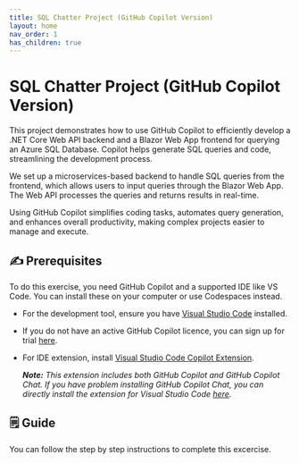 ```yaml
---
title: SQL Chatter Project (GitHub Copilot Version)
layout: home
nav_order: 1
has_children: true
---
```


# SQL Chatter Project (GitHub Copilot Version)

This project demonstrates how to use GitHub Copilot to efficiently develop a .NET Core Web API backend and a Blazor Web App frontend for querying an Azure SQL Database. Copilot helps generate SQL queries and code, streamlining the development process.

We set up a microservices-based backend to handle SQL queries from the frontend, which allows users to input queries through the Blazor Web App. The Web API processes the queries and returns results in real-time.

Using GitHub Copilot simplifies coding tasks, automates query generation, and enhances overall productivity, making complex projects easier to manage and execute.

## ✍️ Prerequisites

To do this exercise, you need GitHub Copilot and a supported IDE like VS Code. You can install these on your computer or use Codespaces instead.

* For the development tool, ensure you have [Visual Studio Code](https://code.visualstudio.com/) installed.

* If you do not have an active GitHub Copilot licence, you can sign up for trial [here](https://github.com/settings/copilot).

* For IDE extension, install [Visual Studio Code Copilot Extension](https://docs.github.com/en/copilot/using-github-copilot/getting-code-suggestions-in-your-ide-with-github-copilot?tool=vscode).

   _**Note:** This extension includes both GitHub Copilot and GitHub Copilot Chat. If you have problem installing GitHub Copilot Chat, you can directly install the extension for Visual Studio Code [here](https://marketplace.visualstudio.com/items?itemName=GitHub.copilot-chat)._


## 🗒️ Guide
You can follow the step by step instructions to complete this excercise.